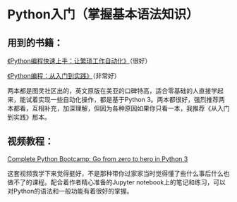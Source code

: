 # Python入门（掌握基本语法知识）

## 用到的书籍：

[《Python编程快速上手：让繁琐工作自动化》](https://book.douban.com/subject/26836700/)（很好）

[《Python编程：从入门到实践》](https://book.douban.com/subject/26829016/)（非常好）

两本都是图灵社区出的，英文原版在美亚的口碑特高，适合零基础的人直接学起来，能试着实现一些自动化操作，都是基于Python 3。两本都很好，强烈推荐两本都看，互相补充，加深理解，但因为各种原因如果你只看一本，我推荐《从入门到实践》那本。

## 视频教程：

[Complete Python Bootcamp: Go from zero to hero in Python 3](https://www.udemy.com/complete-python-bootcamp/)

这套视频我学下来觉得挺好，不是那种带你过家家当时觉得懂了些什么事后什么也做不了的课程。配合着作者精心准备的Jupyter notebook上的笔记和练习，可以对Python的语法和一般功能有着很好的掌握。
